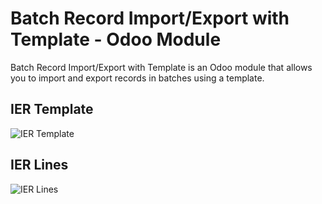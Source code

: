 # Batch Record Import/Export with Template - Odoo Module

Batch Record Import/Export with Template is an Odoo module that allows you to import and export records in batches using a template.

## IER Template
![IER Template](../16.0/\import_export_records/static/description/print_ier_template.png)

## IER Lines
![IER Lines](../16.0/\import_export_records/static/description/print_ier_export_line_filter.png)

